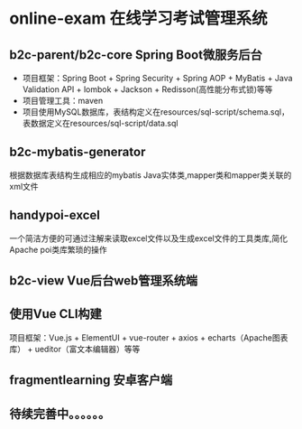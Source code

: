 # online-exam 在线学习考试管理系统
## b2c-parent/b2c-core Spring Boot微服务后台
* 项目框架：Spring Boot + Spring Security + Spring AOP + MyBatis + Java Validation API + lombok + Jackson + Redisson(高性能分布式锁)等等
* 项目管理工具：maven
* 项目使用MySQL数据库，表结构定义在resources/sql-script/schema.sql，表数据定义在resources/sql-script/data.sql
## b2c-mybatis-generator
根据数据库表结构生成相应的mybatis Java实体类,mapper类和mapper类关联的xml文件
## handypoi-excel
一个简洁方便的可通过注解来读取excel文件以及生成excel文件的工具类库,简化Apache poi类库繁琐的操作
## b2c-view Vue后台web管理系统端
使用Vue CLI构建
--
项目框架：Vue.js + ElementUI + vue-router + axios + echarts（Apache图表库） + ueditor（富文本编辑器）等等
## fragmentlearning 安卓客户端
## 待续完善中。。。。。。